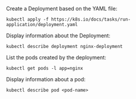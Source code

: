 Create a Deployment based on the YAML file:

    kubectl apply -f https://k8s.io/docs/tasks/run-application/deployment.yaml

Display information about the Deployment:

    kubectl describe deployment nginx-deployment

List the pods created by the deployment:

    kubectl get pods -l app=nginx

Display information about a pod:

    kubectl describe pod <pod-name>


